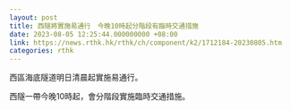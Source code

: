 ```yaml
---
layout: post
title: 西隧將實施易通行　今晚10時起分階段有臨時交通措施
date: 2023-08-05 12:25:44.000000000 +08:00
link: https://news.rthk.hk/rthk/ch/component/k2/1712184-20230805.htm
categories: rthk
---
```


西區海底隧道明日清晨起實施易通行。

西隧一帶今晚10時起，會分階段實施臨時交通措施。
